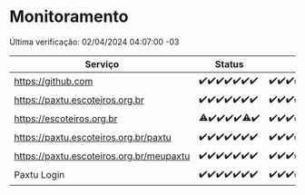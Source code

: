 # Monitoramento

Última verificação: 02/04/2024 04:07:00 -03

|Serviço|Status|Últimas 24h|
|---|---|---|
|https://github.com|<span title="2024-03-26: OK=24">✔️</span><span title="2024-03-27: OK=24">✔️</span><span title="2024-03-28: OK=24">✔️</span><span title="2024-03-29: OK=24">✔️</span><span title="2024-03-30: OK=24">✔️</span><span title="2024-03-31: OK=24">✔️</span><span title="2024-04-01: OK=8">✔️</span>|<span title="01/04/2024 05:10:00 -03 : 200">✔️</span><span title="01/04/2024 06:07:00 -03 : 200">✔️</span><span title="01/04/2024 07:07:00 -03 : 200">✔️</span><span title="01/04/2024 08:07:00 -03 : 200">✔️</span><span title="01/04/2024 09:12:00 -03 : 200">✔️</span><span title="01/04/2024 10:06:00 -03 : 200">✔️</span><span title="01/04/2024 11:06:00 -03 : 200">✔️</span><span title="01/04/2024 12:06:00 -03 : 200">✔️</span><span title="01/04/2024 13:08:00 -03 : 200">✔️</span><span title="01/04/2024 14:08:00 -03 : 200">✔️</span><span title="01/04/2024 15:07:00 -03 : 200">✔️</span><span title="01/04/2024 16:03:00 -03 : 200">✔️</span><span title="01/04/2024 17:07:00 -03 : 200">✔️</span><span title="01/04/2024 18:05:00 -03 : 200">✔️</span><span title="01/04/2024 19:06:00 -03 : 200">✔️</span><span title="01/04/2024 20:07:00 -03 : 200">✔️</span><span title="01/04/2024 21:30:00 -03 : 200">✔️</span><span title="01/04/2024 22:43:00 -03 : 200">✔️</span><span title="01/04/2024 23:17:00 -03 : 200">✔️</span><span title="02/04/2024 00:08:00 -03 : 200">✔️</span><span title="02/04/2024 01:08:00 -03 : 200">✔️</span><span title="02/04/2024 02:06:00 -03 : 200">✔️</span><span title="02/04/2024 03:08:00 -03 : 200">✔️</span><span title="02/04/2024 04:07:00 -03 : 200">✔️</span>|
|https://paxtu.escoteiros.org.br|<span title="2024-03-26: OK=24">✔️</span><span title="2024-03-27: OK=24">✔️</span><span title="2024-03-28: OK=24">✔️</span><span title="2024-03-29: OK=24">✔️</span><span title="2024-03-30: OK=24">✔️</span><span title="2024-03-31: OK=24">✔️</span><span title="2024-04-01: OK=8">✔️</span>|<span title="01/04/2024 05:10:00 -03 : 200">✔️</span><span title="01/04/2024 06:07:00 -03 : 200">✔️</span><span title="01/04/2024 07:07:00 -03 : 200">✔️</span><span title="01/04/2024 08:07:00 -03 : 200">✔️</span><span title="01/04/2024 09:12:00 -03 : 200">✔️</span><span title="01/04/2024 10:06:00 -03 : 200">✔️</span><span title="01/04/2024 11:06:00 -03 : 200">✔️</span><span title="01/04/2024 12:06:00 -03 : 200">✔️</span><span title="01/04/2024 13:08:00 -03 : 200">✔️</span><span title="01/04/2024 14:08:00 -03 : 200">✔️</span><span title="01/04/2024 15:07:00 -03 : 200">✔️</span><span title="01/04/2024 16:03:00 -03 : 200">✔️</span><span title="01/04/2024 17:07:00 -03 : 200">✔️</span><span title="01/04/2024 18:05:00 -03 : 200">✔️</span><span title="01/04/2024 19:06:00 -03 : 200">✔️</span><span title="01/04/2024 20:07:00 -03 : 200">✔️</span><span title="01/04/2024 21:30:00 -03 : 200">✔️</span><span title="01/04/2024 22:43:00 -03 : 200">✔️</span><span title="01/04/2024 23:17:00 -03 : 200">✔️</span><span title="02/04/2024 00:08:00 -03 : 200">✔️</span><span title="02/04/2024 01:08:00 -03 : 200">✔️</span><span title="02/04/2024 02:06:00 -03 : 200">✔️</span><span title="02/04/2024 03:08:00 -03 : 200">✔️</span><span title="02/04/2024 04:07:00 -03 : 200">✔️</span>|
|https://escoteiros.org.br|<span title="2024-03-26: OK=23, Falhas=1">⚠️</span><span title="2024-03-27: OK=24">✔️</span><span title="2024-03-28: OK=24">✔️</span><span title="2024-03-29: OK=24">✔️</span><span title="2024-03-30: OK=24">✔️</span><span title="2024-03-31: OK=23, Falhas=1">⚠️</span><span title="2024-04-01: OK=8">✔️</span>|<span title="01/04/2024 05:10:00 -03 : 200">✔️</span><span title="01/04/2024 06:07:00 -03 : 200">✔️</span><span title="01/04/2024 07:07:00 -03 : 200">✔️</span><span title="01/04/2024 08:07:00 -03 : 200">✔️</span><span title="01/04/2024 09:12:00 -03 : 200">✔️</span><span title="01/04/2024 10:06:00 -03 : 200">✔️</span><span title="01/04/2024 11:06:00 -03 : 200">✔️</span><span title="01/04/2024 12:06:00 -03 : 200">✔️</span><span title="01/04/2024 13:08:00 -03 : 200">✔️</span><span title="01/04/2024 14:08:00 -03 : 200">✔️</span><span title="01/04/2024 15:07:00 -03 : 200">✔️</span><span title="01/04/2024 16:03:00 -03 : 200">✔️</span><span title="01/04/2024 17:07:00 -03 : 200">✔️</span><span title="01/04/2024 18:05:00 -03 : 200">✔️</span><span title="01/04/2024 19:06:00 -03 : 200">✔️</span><span title="01/04/2024 20:07:00 -03 : 200">✔️</span><span title="01/04/2024 21:30:00 -03 : 200">✔️</span><span title="01/04/2024 22:43:00 -03 : 200">✔️</span><span title="01/04/2024 23:17:00 -03 : 200">✔️</span><span title="02/04/2024 00:08:00 -03 : 200">✔️</span><span title="02/04/2024 01:08:00 -03 : 200">✔️</span><span title="02/04/2024 02:06:00 -03 : 200">✔️</span><span title="02/04/2024 03:08:00 -03 : 200">✔️</span><span title="02/04/2024 04:07:00 -03 : 200">✔️</span>|
|https://paxtu.escoteiros.org.br/paxtu|<span title="2024-03-26: OK=24">✔️</span><span title="2024-03-27: OK=24">✔️</span><span title="2024-03-28: OK=24">✔️</span><span title="2024-03-29: OK=24">✔️</span><span title="2024-03-30: OK=24">✔️</span><span title="2024-03-31: OK=24">✔️</span><span title="2024-04-01: OK=8">✔️</span>|<span title="01/04/2024 05:10:00 -03 : 200">✔️</span><span title="01/04/2024 06:07:00 -03 : 200">✔️</span><span title="01/04/2024 07:07:00 -03 : 200">✔️</span><span title="01/04/2024 08:07:00 -03 : 200">✔️</span><span title="01/04/2024 09:12:00 -03 : 200">✔️</span><span title="01/04/2024 10:06:00 -03 : 200">✔️</span><span title="01/04/2024 11:06:00 -03 : 200">✔️</span><span title="01/04/2024 12:06:00 -03 : 200">✔️</span><span title="01/04/2024 13:08:00 -03 : 200">✔️</span><span title="01/04/2024 14:08:00 -03 : 200">✔️</span><span title="01/04/2024 15:07:00 -03 : 200">✔️</span><span title="01/04/2024 16:03:00 -03 : 200">✔️</span><span title="01/04/2024 17:07:00 -03 : 200">✔️</span><span title="01/04/2024 18:05:00 -03 : 200">✔️</span><span title="01/04/2024 19:06:00 -03 : 200">✔️</span><span title="01/04/2024 20:07:00 -03 : 200">✔️</span><span title="01/04/2024 21:30:00 -03 : 200">✔️</span><span title="01/04/2024 22:43:00 -03 : 200">✔️</span><span title="01/04/2024 23:17:00 -03 : 200">✔️</span><span title="02/04/2024 00:08:00 -03 : 200">✔️</span><span title="02/04/2024 01:08:00 -03 : 200">✔️</span><span title="02/04/2024 02:06:00 -03 : 200">✔️</span><span title="02/04/2024 03:08:00 -03 : 200">✔️</span><span title="02/04/2024 04:07:00 -03 : 200">✔️</span>|
|https://paxtu.escoteiros.org.br/meupaxtu|<span title="2024-03-26: OK=24">✔️</span><span title="2024-03-27: OK=24">✔️</span><span title="2024-03-28: OK=24">✔️</span><span title="2024-03-29: OK=24">✔️</span><span title="2024-03-30: OK=24">✔️</span><span title="2024-03-31: OK=24">✔️</span><span title="2024-04-01: OK=8">✔️</span>|<span title="01/04/2024 05:10:00 -03 : 200">✔️</span><span title="01/04/2024 06:07:00 -03 : 200">✔️</span><span title="01/04/2024 07:07:00 -03 : 200">✔️</span><span title="01/04/2024 08:07:00 -03 : 200">✔️</span><span title="01/04/2024 09:12:00 -03 : 200">✔️</span><span title="01/04/2024 10:06:00 -03 : 200">✔️</span><span title="01/04/2024 11:06:00 -03 : 200">✔️</span><span title="01/04/2024 12:06:00 -03 : 200">✔️</span><span title="01/04/2024 13:08:00 -03 : 200">✔️</span><span title="01/04/2024 14:08:00 -03 : 200">✔️</span><span title="01/04/2024 15:07:00 -03 : 200">✔️</span><span title="01/04/2024 16:03:00 -03 : 200">✔️</span><span title="01/04/2024 17:07:00 -03 : 200">✔️</span><span title="01/04/2024 18:05:00 -03 : 200">✔️</span><span title="01/04/2024 19:06:00 -03 : 200">✔️</span><span title="01/04/2024 20:07:00 -03 : 200">✔️</span><span title="01/04/2024 21:30:00 -03 : 200">✔️</span><span title="01/04/2024 22:43:00 -03 : 200">✔️</span><span title="01/04/2024 23:17:00 -03 : 200">✔️</span><span title="02/04/2024 00:08:00 -03 : 200">✔️</span><span title="02/04/2024 01:08:00 -03 : 200">✔️</span><span title="02/04/2024 02:06:00 -03 : 200">✔️</span><span title="02/04/2024 03:08:00 -03 : 200">✔️</span><span title="02/04/2024 04:07:00 -03 : 200">✔️</span>|
|Paxtu Login|<span title="2024-03-26: OK=24">✔️</span><span title="2024-03-27: OK=24">✔️</span><span title="2024-03-28: OK=24">✔️</span><span title="2024-03-29: OK=24">✔️</span><span title="2024-03-30: OK=24">✔️</span><span title="2024-03-31: OK=24">✔️</span><span title="2024-04-01: OK=8">✔️</span>|<span title="01/04/2024 05:10:00 -03 : 200">✔️</span><span title="01/04/2024 06:07:00 -03 : 200">✔️</span><span title="01/04/2024 07:07:00 -03 : 200">✔️</span><span title="01/04/2024 08:07:00 -03 : 200">✔️</span><span title="01/04/2024 09:12:00 -03 : 200">✔️</span><span title="01/04/2024 10:06:00 -03 : 200">✔️</span><span title="01/04/2024 11:06:00 -03 : 200">✔️</span><span title="01/04/2024 12:06:00 -03 : 200">✔️</span><span title="01/04/2024 13:08:00 -03 : 200">✔️</span><span title="01/04/2024 14:08:00 -03 : 200">✔️</span><span title="01/04/2024 15:07:00 -03 : 200">✔️</span><span title="01/04/2024 16:03:00 -03 : 200">✔️</span><span title="01/04/2024 17:07:00 -03 : 200">✔️</span><span title="01/04/2024 18:05:00 -03 : 200">✔️</span><span title="01/04/2024 19:06:00 -03 : 200">✔️</span><span title="01/04/2024 20:07:00 -03 : 200">✔️</span><span title="01/04/2024 21:30:00 -03 : 200">✔️</span><span title="01/04/2024 22:43:00 -03 : 200">✔️</span><span title="01/04/2024 23:17:00 -03 : 200">✔️</span><span title="02/04/2024 00:08:00 -03 : 200">✔️</span><span title="02/04/2024 01:08:00 -03 : 200">✔️</span><span title="02/04/2024 02:06:00 -03 : 200">✔️</span><span title="02/04/2024 03:08:00 -03 : 200">✔️</span><span title="02/04/2024 04:07:00 -03 : 200">✔️</span>|
